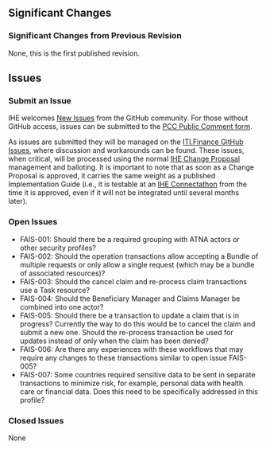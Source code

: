 
## Significant Changes

### Significant Changes from Previous Revision
None, this is the first published revision.

## Issues

### Submit an Issue
IHE welcomes [New Issues](https://github.com/IHE/ITI.Finance/issues/new/choose) from the GitHub community. 
For those without GitHub access, issues can be submitted to the [PCC Public Comment form](https://www.ihe.net/PCC_Public_Comments/).

As issues are submitted they will be managed on the [ITI.Finance GitHub Issues](https://github.com/IHE/ITI.Finance/issues), where discussion and workarounds can be found. These issues, when critical, will be processed using the normal [IHE Change Proposal](https://wiki.ihe.net/index.php/Category:CPs) management and balloting. 
It is important to note that as soon as a Change Proposal is approved, it carries the same weight as a published Implementation Guide (i.e., it is testable at an [IHE Connectathon](https://www.ihe.net/participate/connectathon/) from the time it is approved, even if it will not be integrated until several months later).

### Open Issues

- FAIS-001: Should there be a required grouping with ATNA actors or other security profiles?
- FAIS-002: Should the operation transactions allow accepting a Bundle of multiple requests or only allow a single request (which may be a bundle of associated resources)?
- FAIS-003: Should the cancel claim and re-process claim transactions use a Task resource?
- FAIS-004: Should the Beneficiary Manager and Claims Manager be combined into one actor?
- FAIS-005: Should there be a transaction to update a claim that is in progress?  Currently the way to do this would be to cancel the claim and submit a new one.  Should the re-process transaction be used for updates instead of only when the claim has been denied?
- FAIS-006: Are there any experiences with these workflows that may require any changes to these transactions similar to open issue FAIS-005?
- FAIS-007: Some countries required sensitive data to be sent in separate transactions to minimize risk, for example, personal data with health care or financial data.  Does this need to be specifically addressed in this profile?

### Closed Issues
None
